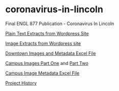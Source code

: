 # coronavirus-in-lincoln
Final ENGL 877 Publication - Coronavirus In Lincoln

[Plain Text Extracts from Wordpress Site](https://github.com/wmkyDH2020/coronavirus-in-lincoln/commit/4540bd15d36d9464f965b31731562ba1b545f44f)

[Image Extracts from Wordpress site](https://github.com/wmkyDH2020/coronavirus-in-lincoln/commit/a0f3832100080d8a1adab5c811f79290df77c576)

[Downtown Images and Metadata Excel File](https://github.com/wmkyDH2020/coronavirus-in-lincoln/commit/401744a645aebbcf23f8ee17262a4e0c1b0b1fa3)

[Campus Images Part One](https://github.com/wmkyDH2020/coronavirus-in-lincoln/commit/07cc720447fb7f5b6b931ddece1996851f534a70) and [Part Two](https://github.com/wmkyDH2020/coronavirus-in-lincoln/commit/daea17d642145044082436725fc9e7ed7262b72a)

[Campus Image Metadata Excel File](https://github.com/wmkyDH2020/coronavirus-in-lincoln/blob/main/Kelly%20%E2%80%93%20Dev.Rep.3.Dublin%20Core%20copy.xlsx)

[Project History](https://github.com/wmkyDH2020/coronavirus-in-lincoln/commit/e94f9598fb0f0b33e93d45b083be57bd6655fb46)


